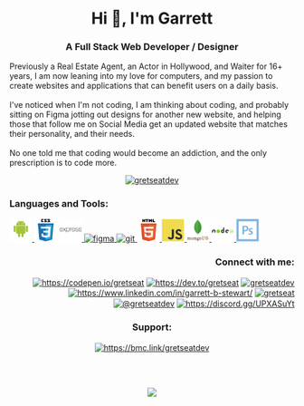 <h1 align="center">Hi 👋, I'm Garrett</h1>
<h3 align="center">A Full Stack Web Developer / Designer</h3>
<p align="left">
  Previously a Real Estate Agent, an Actor in Hollywood, and Waiter for 16+ years, I am now leaning into my love for computers, and my passion to create websites and applications that can benefit users on a daily basis. 
  </br>
  </br>
  I've noticed when I'm not coding, I am thinking about coding, and probably sitting on Figma jotting out designs for another new website, and helping those that follow me on Social Media get an updated website that matches their personality, and their needs.
  </br>
  </br>
  No one told me that coding would become an addiction, and the only prescription is to code more.
</p>

<p align="center"> <a href="https://twitter.com/gretseatdev" target="blank"><img src="https://img.shields.io/twitter/follow/gretseatdev?logo=twitter&style=for-the-badge" alt="gretseatdev" /></a> </p>

<h3 align="left">Languages and Tools:</h3>
<p align="left"> 
  <a href="https://developer.android.com" target="_blank" rel="noreferrer"> 
    <img src="https://raw.githubusercontent.com/devicons/devicon/master/icons/android/android-original-wordmark.svg" alt="android" width="40" height="40"/> 
  </a> 
  <img src="https://raw.githubusercontent.com/devicons/devicon/master/icons/css3/css3-original-wordmark.svg" alt="css3" width="40" height="40"/> 
  </a> 
  <a href="https://expressjs.com" target="_blank" rel="noreferrer"> <img src="https://raw.githubusercontent.com/devicons/devicon/master/icons/express/express-original-wordmark.svg" alt="express" width="40" height="40"/> </a> <a href="https://www.figma.com/" target="_blank" rel="noreferrer"> <img src="https://www.vectorlogo.zone/logos/figma/figma-icon.svg" alt="figma" width="40" height="40"/> </a>  <a href="https://git-scm.com/" target="_blank" rel="noreferrer"> <img src="https://www.vectorlogo.zone/logos/git-scm/git-scm-icon.svg" alt="git" width="40" height="40"/> </a> <a href="https://www.w3.org/html/" target="_blank" rel="noreferrer"> <img src="https://raw.githubusercontent.com/devicons/devicon/master/icons/html5/html5-original-wordmark.svg" alt="html5" width="40" height="40"/> </a> <a href="https://developer.mozilla.org/en-US/docs/Web/JavaScript" target="_blank" rel="noreferrer"> <img src="https://raw.githubusercontent.com/devicons/devicon/master/icons/javascript/javascript-original.svg" alt="javascript" width="40" height="40"/> </a> <a href="https://www.mongodb.com/" target="_blank" rel="noreferrer"> <img src="https://raw.githubusercontent.com/devicons/devicon/master/icons/mongodb/mongodb-original-wordmark.svg" alt="mongodb" width="40" height="40"/> </a> <a href="https://nodejs.org" target="_blank" rel="noreferrer"> <img src="https://raw.githubusercontent.com/devicons/devicon/master/icons/nodejs/nodejs-original-wordmark.svg" alt="nodejs" width="40" height="40"/> </a> <a href="https://www.photoshop.com/en" target="_blank" rel="noreferrer"> <img src="https://raw.githubusercontent.com/devicons/devicon/master/icons/photoshop/photoshop-line.svg" alt="photoshop" width="40" height="40"/> </a> </p>

<h3 align="right">Connect with me:</h3>
<p align="right">
<a href="https://codepen.io/gretseat" target="blank"><img align="center" src="https://raw.githubusercontent.com/rahuldkjain/github-profile-readme-generator/master/src/images/icons/Social/codepen.svg" alt="https://codepen.io/gretseat" height="30" width="40" /></a>
<a href="https://dev.to/gretseat" target="blank"><img align="center" src="https://raw.githubusercontent.com/rahuldkjain/github-profile-readme-generator/master/src/images/icons/Social/devto.svg" alt="https://dev.to/gretseat" height="30" width="40" /></a>
<a href="https://twitter.com/gretseatdev" target="blank"><img align="center" src="https://raw.githubusercontent.com/rahuldkjain/github-profile-readme-generator/master/src/images/icons/Social/twitter.svg" alt="gretseatdev" height="30" width="40" /></a>
<a href="https://www.linkedin.com/in/garrett-b-stewart/" target="blank"><img align="center" src="https://raw.githubusercontent.com/rahuldkjain/github-profile-readme-generator/master/src/images/icons/Social/linked-in-alt.svg" alt="https://www.linkedin.com/in/garrett-b-stewart/" height="30" width="40" /></a>
<a href="https://instagram.com/gretseat" target="blank"><img align="center" src="https://raw.githubusercontent.com/rahuldkjain/github-profile-readme-generator/master/src/images/icons/Social/instagram.svg" alt="gretseat" height="30" width="40" /></a>
<a href="https://medium.com/@gretseatdev" target="blank"><img align="center" src="https://raw.githubusercontent.com/rahuldkjain/github-profile-readme-generator/master/src/images/icons/Social/medium.svg" alt="@gretseatdev" height="30" width="40" /></a>
<a href="https://discord.gg/UPXASuYt" target="blank"><img align="center" src="https://raw.githubusercontent.com/rahuldkjain/github-profile-readme-generator/master/src/images/icons/Social/discord.svg" alt="https://discord.gg/UPXASuYt" height="30" width="40" /></a>
</p>




<h3 align="center">Support:</h3>
<p align="center"><a href="https://www.buymeacoffee.com/https://bmc.link/gretseatdev"> <img align="center" src="https://cdn.buymeacoffee.com/buttons/v2/default-yellow.png" height="50" width="210" alt="https://bmc.link/gretseatdev" /></a></p><br><br>
<p align="center">
  <img src="https://www.codewars.com/users/GretSeat/badges/large">
</p>

